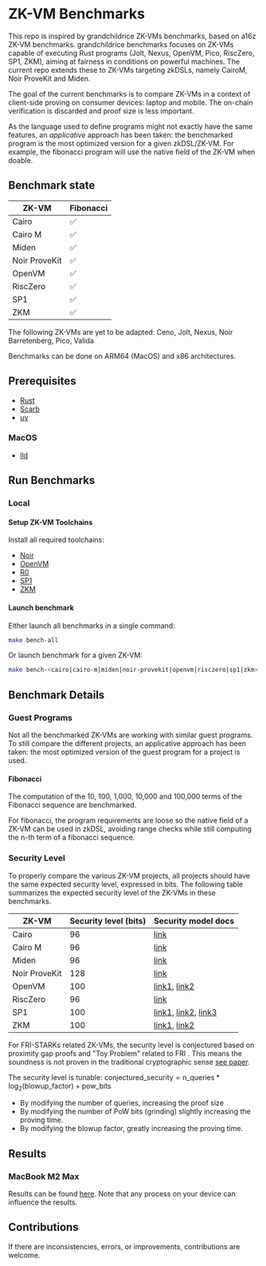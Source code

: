 # ZK-VM Benchmarks

This repo is inspired by grandchildrice ZK-VMs benchmarks, based on a16z ZK-VM benchmarks.
grandchildrice benchmarks focuses on ZK-VMs capable of executing Rust programs (Jolt, Nexus, OpenVM, Pico, RiscZero, SP1, ZKM), aiming at fairness in conditions on powerful machines. The current repo extends these to ZK-VMs targeting zkDSLs, namely CairoM, Noir ProveKit and Miden.

The goal of the current benchmarks is to compare ZK-VMs in a context of client-side proving on consumer devices: laptop and mobile. The on-chain verification is discarded and proof size is less important.

As the language used to define programs might not exactly have the same features, an _applicative_ approach has been taken: the benchmarked program is the most optimized version for a given zkDSL/ZK-VM.
For example, the fibonacci program will use the native field of the ZK-VM when doable.

## Benchmark state

| ZK-VM         | Fibonacci |
| ------------- | --------- |
| Cairo         | ✅        |
| Cairo M       | ✅        |
| Miden         | ✅        |
| Noir ProveKit | ✅        |
| OpenVM        | ✅        |
| RiscZero      | ✅        |
| SP1           | ✅        |
| ZKM           | ✅        |

The following ZK-VMs are yet to be adapted: Ceno, Jolt, Nexus, Noir Barretenberg, Pico, Valida

Benchmarks can be done on ARM64 (MacOS) and x86 architectures.

## Prerequisites

- [Rust](https://www.rust-lang.org/tools/install)
- [Scarb](https://docs.swmansion.com/scarb/)
- [uv](https://docs.astral.sh/uv/getting-started/installation/)

### MacOS

- [lld](https://formulae.brew.sh/formula/lld)

## Run Benchmarks

### Local

#### Setup ZK-VM Toolchains

Install all required toolchains:

- [Noir](https://noir-lang.org/docs/getting_started/quick_start)
- [OpenVM](https://book.openvm.dev/getting-started/install.html)
- [R0](https://dev.risczero.com/api/zkvm/install)
- [SP1](https://docs.succinct.xyz/docs/sp1/getting-started/install)
- [ZKM](https://docs.zkm.io/introduction/installation.html)

#### Launch benchmark

Either launch all benchmarks in a single command:

```bash
make bench-all
```

Or launch benchmark for a given ZK-VM:

```bash
make bench-<cairo|cairo-m|miden|noir-provekit|openvm|risczero|sp1|zkm>
```

## Benchmark Details

### Guest Programs

Not all the benchmarked ZK-VMs are working with similar guest programs.
To still compare the different projects, an applicative approach has been taken: the most optimized version of the guest program for a project is used.

#### Fibonacci

The computation of the 10, 100, 1,000, 10,000 and 100,000 terms of the Fibonacci sequence are benchmarked.

For fibonacci, the program requirements are loose so the native field of a ZK-VM can be used in zkDSL, avoiding range checks while still computing the n-th term of a fibonacci sequence.

### Security Level

To properly compare the various ZK-VM projects, all projects should have the same expected security level, expressed in bits.
The following table summarizes the expected security level of the ZK-VMs in these benchmarks.

| ZK-VM         | Security level (bits) | Security model docs                                                                                                                                                                                                                                                                                                                      |
| ------------- | --------------------- | ---------------------------------------------------------------------------------------------------------------------------------------------------------------------------------------------------------------------------------------------------------------------------------------------------------------------------------------- |
| Cairo         | 96                    | [link](./cairo/src/main.rs#L26)                                                                                                                                                                                                                                                                                                          |
| Cairo M       | 96                    | [link](https://github.com/kkrt-labs/zkvm-benchmarks/blob/accbfa6a4ad949596936660503bd6ba53e576373/cairo-m/src/main.rs#L114)                                                                                                                                                                                                              |
| Miden         | 96                    | [link](https://github.com/0xMiden/miden-vm/blob/1878ce974a7aa8834e70072b5ef3ca4d299b9873/air/src/options.rs#L182-L186)                                                                                                                                                                                                                   |
| Noir ProveKit | 128                   | [link](https://github.com/worldfnd/ProveKit/blob/77304a3509554ef82025348ecbb660614ac50c0a/noir-r1cs/src/whir_r1cs.rs#L96)                                                                                                                                                                                                                |
| OpenVM        | 100                   | [link1](./openvm/src/bin/fibonacci.rs#L79), [link2](https://github.com/openvm-org/stark-backend/blob/b0bec8739d249370f91862f99c2ecc2c03d33240/crates/stark-sdk/src/config/fri_params.rs#L29)                                                                                                                                             |
| RiscZero      | 96                    | [link](https://github.com/risc0/risc0/blob/bef7bf580eb13d5467074b5f6075a986734d3fe5/website/api/security-model.md#cryptographic-security)                                                                                                                                                                                                |
| SP1           | 100                   | [link1](https://docs.succinct.xyz/assets/files/SP1_Turbo_Memory_Argument-b042ba18b58c4add20a8370f4802f077.pdf), [link2](https://docs.succinct.xyz/docs/sp1/security/security-model#security-of-elliptic-curves-over-extension-fields), [link3](https://docs.succinct.xyz/docs/sp1/security/security-model#conjectures-for-fris-security) |
| ZKM           | 100                   | [link1](https://docs.zkm.io/design/memory-checking.html#elliptic-curve-selection-over-koalabear-prime-extension-field), [link2](https://github.com/ProjectZKM/Ziren/blob/52dd269d475b10b6b2ddc5df3155814633491f24/crates/stark/src/kb31_poseidon2.rs#L202-L203)                                                                          |

For FRI-STARKs related ZK-VMs, the security level is conjectured based on proximity gap proofs and "Toy Problem" related to FRI . This means the soundness is not proven in the traditional cryptographic sense [see paper](https://eprint.iacr.org/2024/1161.pdf).

The security level is tunable:
$`\text{conjectured\_security} = \text{n\_queries} * \log_2(\text{blowup\_factor}) + \text{pow\_bits}`$

- By modifying the number of queries, increasing the proof size
- By modifying the number of PoW bits (grinding) slightly increasing the proving time.
- By modifying the blowup factor, greatly increasing the proving time.

## Results

### MacBook M2 Max

Results can be found [here](.outputs/benchmark/simple_benchmarks.ipynb).
Note that any process on your device can influence the results.

## Contributions

If there are inconsistencies, errors, or improvements, contributions are welcome.
